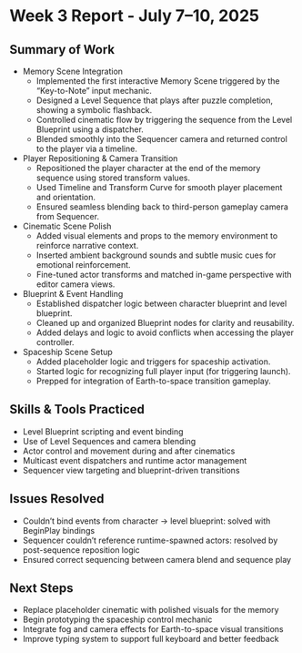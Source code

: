 # Week 3 Report - July 7–10, 2025

## Summary of Work
- Memory Scene Integration
  - Implemented the first interactive Memory Scene triggered by the “Key-to-Note” input mechanic.
  - Designed a Level Sequence that plays after puzzle completion, showing a symbolic flashback.
  - Controlled cinematic flow by triggering the sequence from the Level Blueprint using a dispatcher.
  - Blended smoothly into the Sequencer camera and returned control to the player via a timeline.
- Player Repositioning & Camera Transition
  - Repositioned the player character at the end of the memory sequence using stored transform values.
  - Used Timeline and Transform Curve for smooth player placement and orientation.
  - Ensured seamless blending back to third-person gameplay camera from Sequencer.
- Cinematic Scene Polish
  - Added visual elements and props to the memory environment to reinforce narrative context.
  - Inserted ambient background sounds and subtle music cues for emotional reinforcement.
  - Fine-tuned actor transforms and matched in-game perspective with editor camera views.
- Blueprint & Event Handling
  - Established dispatcher logic between character blueprint and level blueprint.
  - Cleaned up and organized Blueprint nodes for clarity and reusability.
  - Added delays and logic to avoid conflicts when accessing the player controller.
- Spaceship Scene Setup
  - Added placeholder logic and triggers for spaceship activation.
  - Started logic for recognizing full player input (for triggering launch).
  - Prepped for integration of Earth-to-space transition gameplay.

## Skills & Tools Practiced
- Level Blueprint scripting and event binding
- Use of Level Sequences and camera blending
- Actor control and movement during and after cinematics
- Multicast event dispatchers and runtime actor management
- Sequencer view targeting and blueprint-driven transitions

## Issues Resolved
- Couldn’t bind events from character → level blueprint: solved with BeginPlay bindings
- Sequencer couldn’t reference runtime-spawned actors: resolved by post-sequence reposition logic
- Ensured correct sequencing between camera blend and sequence play

## Next Steps
- Replace placeholder cinematic with polished visuals for the memory
- Begin prototyping the spaceship control mechanic
- Integrate fog and camera effects for Earth-to-space visual transitions
- Improve typing system to support full keyboard and better feedback